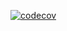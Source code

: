 [![codecov](https://codecov.io/github/LiquidDron3/TimeSeries-Analysis/branch/main/graph/badge.svg?token=BPO56CC9B3)](https://codecov.io/github/LiquidDron3/TimeSeries-Analysis)